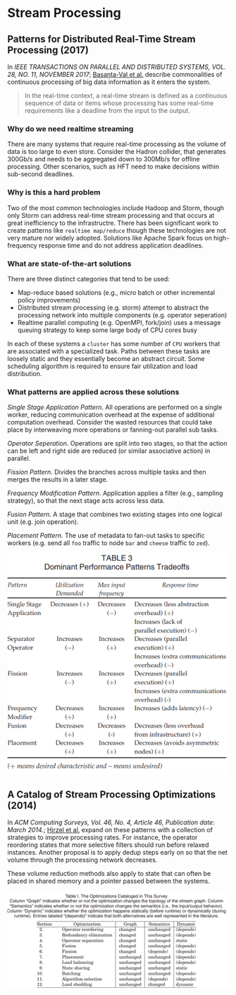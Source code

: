 # Stream Processing

## Patterns for Distributed Real-Time Stream Processing (2017)

In _IEEE TRANSACTIONS ON PARALLEL AND DISTRIBUTED SYSTEMS, VOL. 28, NO. 11, NOVEMBER 2017_; [Basanta-Val et al.](Distributed_StreamProcessing.pdf) describe commonalities of continuous processing of big data information as it enters the system.

> In the real-time context, a real-time stream is defined as a continuous sequence of data or items whose processing has some real-time requirements like a deadline from the input
to the output.

### Why do we need realtime streaming

There are many systems that require real-time processing as the volume of data is too large to even store.  Consider the Hadron collider, that generates 300Gb/s and needs to be aggregated down to 300Mb/s for offline processing.  Other scenarios, such as HFT need to make decisions within sub-second deadlines.

### Why is this a hard problem

Two of the most common technologies include Hadoop and Storm, though only Storm can address real-time stream processing and that occurs at great inefficiency to the infrastructre.  There has been significant work to create patterns like `realtime map/reduce` though these technologies are not very mature nor widely adopted.  Solutions like Apache Spark focus on high-frequency response time and do not address application deadlines.

### What are state-of-the-art solutions

There are three distinct categories that tend to be used:

- Map-reduce based solutions (e.g., micro batch or other incremental policy improvements)
- Distributed stream processing (e.g. storm) attempt to abstract the processing network into multiple components (e.g. operator seperation)
- Realtime parallel computing (e.g. OpenMPI, fork/join) uses a message queuing strategy to keep some large body of CPU cores busy

In each of these systems a `cluster` has some number of `CPU` workers that are associated with a specialized task.  Paths between these tasks are loosely static and they essentially become an abstract circuit.  Some scheduling algorithm is required to ensure fair utilization and load distribution.

### What patterns are applied across these solutions

*Single Stage Application Pattern*.  All operations are performed on a single worker, reducing communication overhead at the expense of additional computation overhead.  Consider the wasted resources that could take place by interweaving more operations or fanning-out parallel sub tasks.

*Operator Seperation*. Operations are split into two stages, so that the action can be left and right side are reduced (or similar associative action) in parallel.

*Fission Pattern*.  Divides the branches across multiple tasks and then merges the results in a later stage.

*Frequency Modification Pattern*. Application applies a filter (e.g., sampling strategy), so that the next stage acts across less data.

*Fusion Pattern*. A stage that combines two existing stages into one logical unit (e.g. join operation).

*Placement Pattern*.  The use of metadata to fan-out tasks to specific workers (e.g. send all `foo` traffic to node `bar` and `cheese` traffic to `zed`).

![patterns.png](patterns.png)

## A Catalog of Stream Processing Optimizations (2014)

In _ACM Computing Surveys, Vol. 46, No. 4, Article 46, Publication date: March 2014._; [Hirzel et al.](StreamProcessingOptimizations.pdf) expand on these patterns with a collection of strategies to improve processing rates.  For instance, the operator reordering states that more selective filters should run before relaxed instances.  Another proposal is to apply dedup steps early on so that the net volume through the processing network decreases.

These volume reduction methods also apply to state that can often be placed in shared memory and a pointer passed between the systems.

![optimizations.png](optimizations.png)
